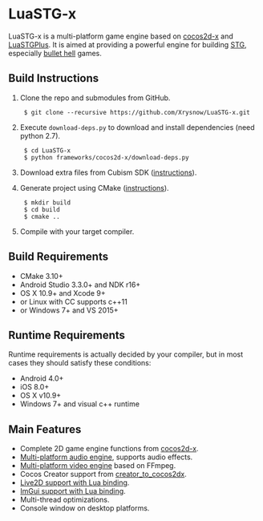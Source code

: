 # LuaSTG-x

LuaSTG-x is a multi-platform game engine based on [cocos2d-x](https://github.com/cocos2d/cocos2d-x) and [LuaSTGPlus](https://github.com/9chu/LuaSTGPlus). It is aimed at providing a powerful engine for building [STG](https://en.wikipedia.org/wiki/Shoot_%27em_up), especially [bullet hell](https://en.wikipedia.org/wiki/Shoot_%27em_up#Bullet_hell) games.

## Build Instructions

1. Clone the repo and submodules from GitHub.

        $ git clone --recursive https://github.com/Xrysnow/LuaSTG-x.git

2. Execute `download-deps.py` to download and install dependencies (need python 2.7).

        $ cd LuaSTG-x
        $ python frameworks/cocos2d-x/download-deps.py

3. Download extra files from Cubism SDK ([instructions](https://github.com/Xrysnow/cocos2d-x-live2d)).
4. Generate project using CMake ([instructions](https://github.com/cocos2d/cocos2d-x/blob/v4/cmake/README.md)).

        $ mkdir build
        $ cd build
        $ cmake ..

5. Compile with your target compiler.

## Build Requirements

- CMake 3.10+
- Android Studio 3.3.0+ and NDK r16+
- OS X 10.9+ and Xcode 9+
- or Linux with CC supports c++11
- or Windows 7+ and VS 2015+

## Runtime Requirements

Runtime requirements is actually decided by your compiler, but in most cases they should satisfy these conditions:

- Android 4.0+
- iOS 8.0+
- OS X v10.9+
- Windows 7+ and visual c++ runtime

## Main Features

- Complete 2D game engine functions from [cocos2d-x](https://github.com/cocos2d/cocos2d-x).
- [Multi-platform audio engine](https://github.com/Xrysnow/lstgx_Audio), supports audio effects.
- [Multi-platform video engine](https://github.com/Xrysnow/lstgx_Video) based on FFmpeg.
- Cocos Creator support from [creator_to_cocos2dx](https://github.com/cocos2d/creator_to_cocos2dx).
- [Live2D support with Lua binding](https://github.com/Xrysnow/cocos2d-x-live2d).
- [ImGui support with Lua binding](https://github.com/Xrysnow/cocos2d-x-imgui).
- Multi-thread optimizations.
- Console window on desktop platforms.
